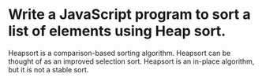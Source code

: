 # Write a JavaScript program to sort a list of elements using Heap sort.

Heapsort is a comparison-based sorting algorithm. 
Heapsort can be thought of as an improved selection sort.
Heapsort is an in-place algorithm, but it is not a stable sort.
